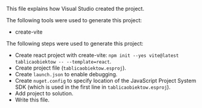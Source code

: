 This file explains how Visual Studio created the project.

The following tools were used to generate this project:
- create-vite

The following steps were used to generate this project:
- Create react project with create-vite: `npm init --yes vite@latest tablicaobiektow -- --template=react`.
- Create project file (`tablicaobiektow.esproj`).
- Create `launch.json` to enable debugging.
- Create `nuget.config` to specify location of the JavaScript Project System SDK (which is used in the first line in `tablicaobiektow.esproj`).
- Add project to solution.
- Write this file.
